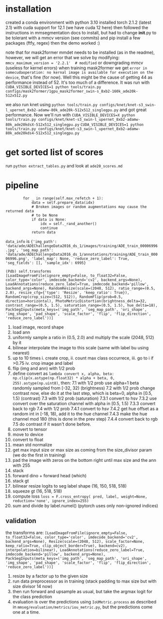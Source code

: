 # installation
created a conda environment with python 3.10
installed torch 2.1.2 (latest 2.1) with cuda support for 12.1 (we have cuda 12 here)
then followed the instructions in mmsegmentation docs to install, but had to change __init__.py to be tolerant with a mmcv version (see commits) and pip install a few packages (ftfy, regex)
then the demo worked :)

note that for mask2former mmdet needs to be installed (as in the readme), however, we will get an error that we solve by modifying: `mmcv_maximum_version = '2.2.1'  # modified` or downgrading mmcv (useless for kernel errors)
when training mask2former we get `error in somecudaoperation: no kernal image is available for execution on the device`, that's fine (for now). Well this might be the cause of getting 44 as performance instead of 52. It's too much of a difference. It was run with `CUDA_VISIBLE_DEVICES=1 python tools/train.py configs/mask2former/1gpu_mask2former_swin-s_8xb2-160k_ade20k-512x512.py` 

we also run knet using `python tools/train.py configs/knet/knet-s3_swin-l_upernet_8xb2-adamw-80k_ade20k-512x512_singlegpu.py` and got great performance. Now we'll run with
`CUDA_VISIBLE_DEVICES=X python tools/train.py configs/knet/knet-s3_swin-l_upernet_8xb2-adamw-80k_ade20kdsX-512x512_singlegpu.py`
`CUDA_VISIBLE_DEVICES=1 python tools/train.py configs/knet/knet-s3_swin-l_upernet_8xb2-adamw-80k_ade20kds4-512x512_singlegpu.py`




# get sorted list of scores 
run `python extract_tables.py` and look at `ade20_scores.md`

# pipeline
```
        for _ in range(self.max_refetch + 1):
            data = self.prepare_data(idx)
            # Broken images or random augmentations may cause the returned data
            # to be None
            if data is None:
                idx = self._rand_another()
                continue
            return data
```
`data_info` is `{'img_path': 'data/ade/ADEChallengeData2016_ds_1/images/training/ADE_train_00006996.jpg', 'seg_map_path': 'data/ade/ADEChallengeData2016_ds_1/annotations/training/ADE_train_00006996.png', 'label_map': None, 'reduce_zero_label': True, 'seg_fields': [], 'sample_idx': 6995}`

```
(Pdb) self.transforms
[LoadImageFromFile(ignore_empty=False, to_float32=False, color_type='color', imdecode_backend='cv2', backend_args=None), LoadAnnotations(reduce_zero_label=True, imdecode_backend='pillow', backend_args=None), RandomResize(scale=(2048, 512), ratio_range=(0.5, 2.0), resize_cfg={'type': 'Resize', 'keep_ratio': True}), RandomCrop(crop_size=(512, 512)), RandomFlip(prob=0.5, direction=horizontal), PhotoMetricDistortion(brightness_delta=32, contrast_range=(0.5, 1.5), saturation_range=(0.5, 1.5), hue_delta=18), PackSegInputs(meta_keys=('img_path', 'seg_map_path', 'ori_shape', 'img_shape', 'pad_shape', 'scale_factor', 'flip', 'flip_direction', 'reduce_zero_label'))]
```
1. load image, record shape
2. load ann
3. uniformly sample a ratio in (0.5, 2.0) and multiply the scale (2048, 512) by it
4. bilinear interpolate the image to this scale (same with label bu using nearest)
5. up to 10 times i. create crop, ii. count max class occurrece, iii. go to i if >0.75 iv. crop image and label
6. flip (img and ann) with 1/2 prob
7. define convert as `lambda convert x, alpha, beta: np.clip(x.astype(np.float32) * alpha + beta, 0, 255).astype(np.uint8)`, then:
    7.1 with 1/2 prob use alpha=1 beta randomly sampled from [-32, 32) (brightness)
    7.2 with 1/2 prob change contrast now, else do it at the last step, which is beta=0, alpha in [0.5, 1.5) (contrast)
    7.3 with 1/2 prob (saturation)
        7.3.1 convert to hsv
        7.3.2 use convert over the saturation channel with alpha in [0.5, 1.5)
        7.3.3 convert back to rgb
    7.4 with 1/2 prob
        7.4.1 convert to hsv
        7.4.2 get hue offset as a random int in [-18, 18), add it to the hue channel
        7.4.3 make the hue channel mod 180 (this is done in the prev step)
        7.4.4 convert back to rgb
    7.5 do contrast if it wasn't done before.
8. convert to tensor
9. move to device
10. convert to float
11. mean std normalize
12. get max input size or max size as coming from the size_divisor param (we do the first in training)
13. pad the image with zeros on the bottom right until max size and the ann with 255
14. stack
15. forward dino + forward head (which)
16. stack gt
17. bilinear resize logits to seg label shape (16, 150, 518, 518)
18. squeeze gt (16, 518, 518)
19. compute loss `loss = F.cross_entropy(
        pred,
        label,
        weight=None,
        reduction='none',
        ignore_index=255)`
20. sum and divide by label.numel() (pytorch uses only non-ignored indices)

## validation
the transforms are:
```[LoadImageFromFile(ignore_empty=False, to_float32=False, color_type='color', imdecode_backend='cv2', backend_args=None), Resize(scale=(2048, 512), scale_factor=None, keep_ratio=True, clip_object_border=True), backend=cv2), interpolation=bilinear), LoadAnnotations(reduce_zero_label=True, imdecode_backend='pillow', backend_args=None), PackSegInputs(meta_keys=('img_path', 'seg_map_path', 'ori_shape', 'img_shape', 'pad_shape', 'scale_factor', 'flip', 'flip_direction', 'reduce_zero_label'))]```

1. resize by a factor up to the given size
2. run data preprocessor as in training (stack padding to max size but with size divisor 14 now)
3. then run forward and upsample as usual, but take the argmax logit for the class prediction
4. evaluation is over the predictions using `IoUMetric.process` as described in `mmseg/evaluation/metrics/iou_metric.py`, but the predictions come one at a time.
        



